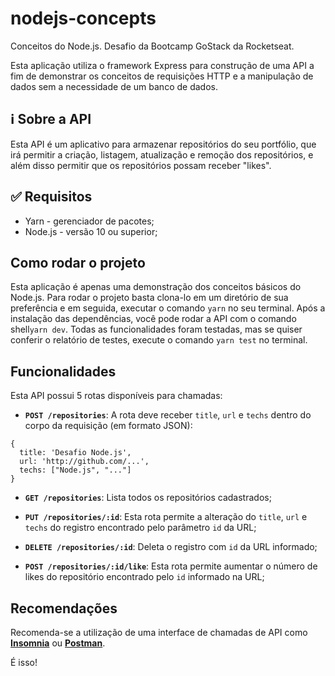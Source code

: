 # nodejs-concepts
Conceitos do Node.js. Desafio da Bootcamp GoStack da Rocketseat.

Esta aplicação utiliza o framework Express para construção de uma API a fim de demonstrar os conceitos de requisições HTTP e a manipulação de dados sem a necessidade de um banco de dados.

## :information_source: Sobre a API

Esta API é um aplicativo para armazenar repositórios do seu portfólio, que irá permitir a criação, listagem, atualização e remoção dos repositórios, e além disso permitir que os repositórios possam receber "likes".

## :white_check_mark: Requisitos

 - Yarn - gerenciador de pacotes;
 - Node.js - versão 10 ou superior;

## Como rodar o projeto

Esta aplicação é apenas uma demonstração dos conceitos básicos do Node.js. Para rodar o projeto basta clona-lo em um diretório de sua preferência e em seguida, executar o comando `yarn` no seu terminal.
Após a instalação das dependências, você pode rodar a API com o comando shell`yarn dev`.
Todas as funcionalidades foram testadas, mas se quiser conferir o relatório de testes, execute o comando `yarn test` no terminal.

## Funcionalidades

Esta API possui 5 rotas disponíveis para chamadas:

- **`POST /repositories`**: A rota deve receber `title`, `url` e `techs` dentro do corpo da requisição (em formato JSON):
```
{ 
  title: 'Desafio Node.js',
  url: 'http://github.com/...', 
  techs: ["Node.js", "..."]
}
```

- **`GET /repositories`**: Lista todos os repositórios cadastrados;

- **`PUT /repositories/:id`**: Esta rota permite a alteração do `title`, `url` e `techs` do registro encontrado pelo parâmetro `id` da URL;

- **`DELETE /repositories/:id`**: Deleta o registro com `id` da URL informado;

- **`POST /repositories/:id/like`**: Esta rota permite aumentar o número de likes do repositório encontrado pelo `id` informado na URL;

## Recomendações

Recomenda-se a utilização de uma interface de chamadas de API como **[Insomnia](https://insomnia.rest/download/)** ou **[Postman](https://www.postman.com/)**.

É isso!

